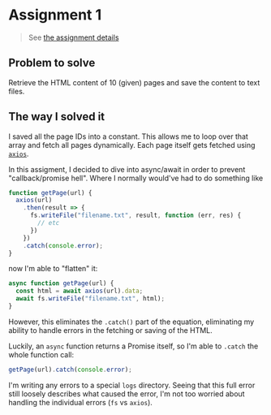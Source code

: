 # Assignment 1

> See [the assignment details](https://github.com/visualizedata/data-structures/blob/master/assignments/weekly_assignment_01.md)

## Problem to solve

Retrieve the HTML content of 10 (given) pages and save the content to text files.

## The way I solved it

I saved all the page IDs into a constant. This allows me to loop over that array and fetch all pages dynamically. Each page itself gets fetched using [`axios`](https://github.com/axios/axios/blob/master/README.md).

In this assigment, I decided to dive into async/await in order to prevent "callback/promise hell". Where I normally would've had to do something like

```js
function getPage(url) {
  axios(url)
    .then(result => {
      fs.writeFile("filename.txt", result, function (err, res) {
        // etc
      })
    })
    .catch(console.error);
}
```

now I'm able to "flatten" it:

```js
async function getPage(url) {
  const html = await axios(url).data;
  await fs.writeFile("filename.txt", html);
}
```

However, this eliminates the `.catch()` part of the equation, eliminating my ability to handle errors in the fetching or saving of the HTML.

Luckily, an `async` function returns a Promise itself, so I'm able to `.catch` the whole function call:

```js
getPage(url).catch(console.error);
```

I'm writing any errors to a special `logs` directory. Seeing that this full error still loosely describes what caused the error, I'm not too worried about handling the individual errors (`fs` vs `axios`).
